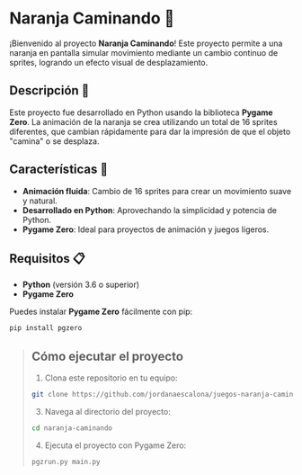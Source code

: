 # Naranja Caminando 🍊

¡Bienvenido al proyecto **Naranja Caminando**! Este proyecto permite a una naranja en pantalla simular movimiento mediante un cambio continuo de sprites, logrando un efecto visual de desplazamiento.

## Descripción 📖

Este proyecto fue desarrollado en Python usando la biblioteca **Pygame Zero**. La animación de la naranja se crea utilizando un total de 16 sprites diferentes, que cambian rápidamente para dar la impresión de que el objeto "camina" o se desplaza.

## Características 🚀

- **Animación fluida**: Cambio de 16 sprites para crear un movimiento suave y natural.
- **Desarrollado en Python**: Aprovechando la simplicidad y potencia de Python.
- **Pygame Zero**: Ideal para proyectos de animación y juegos ligeros.

## Requisitos 📋

- **Python** (versión 3.6 o superior)
- **Pygame Zero**

Puedes instalar **Pygame Zero** fácilmente con pip:
```bash
pip install pgzero
```
>## Cómo ejecutar el proyecto
>1. Clona este repositorio en tu equipo:
>   ```bash
>   git clone https://github.com/jordanaescalona/juegos-naranja-caminando.git
>   ```
>3. Navega al directorio del proyecto:
>   ```bash
>   cd naranja-caminando
>   ```
>4. Ejecuta el proyecto con Pygame Zero:
>   ```bash
>   pgzrun.py main.py
>   ```
